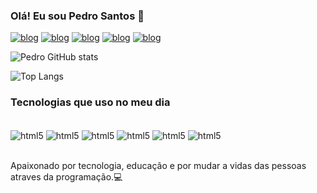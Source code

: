 ### Olá! Eu sou Pedro Santos 👋

[![blog](https://img.shields.io/badge/Instagram-E4405F?style=for-the-badge&logo=instagram&logoColor=white)](https://www.instagram.com/eu_pedrosantos_/)
[![blog](https://img.shields.io/badge/Gmail-D14836?style=for-the-badge&logo=gmail&logoColor=white)](https://mail.google.com/mail/u/2/?pli=1#inbox)
[![blog](https://img.shields.io/badge/Facebook-1877F2?style=for-the-badge&logo=facebook&logoColor=white)](https://www.facebook.com/profile.php?id=100035847967861)
[![blog](https://img.shields.io/badge/GitHub-100000?style=for-the-badge&logo=github&logoColor=white)](https://github.com/PedroSantos719)
[![blog](https://img.shields.io/badge/LinkedIn-0077B5?style=for-the-badge&logo=linkedin&logoColor=white)](https://www.linkedin.com/in/pedro-santos-862469261/?trk=public-profile-join-page)

![Pedro GitHub stats](https://github-readme-stats.vercel.app/api?username=PedroSantos719&show_icons=true&theme=dracula)

![Top Langs](https://github-readme-stats.vercel.app/api/top-langs/?username=anuraghazra&layout=compact)

### Tecnologias que uso no meu dia

<div style="display: inline_block"><br/>
<img  align="center" alt="html5" src="https://img.shields.io/badge/HTML5-E34F26?style=for-the-badge&logo=html5&logoColor=white" >
<img  align="center" alt="html5" src="https://img.shields.io/badge/JavaScript-F7DF1E?style=for-the-badge&logo=javascript&logoColor=black" >
<img  align="center" alt="html5" src="https://img.shields.io/badge/CSS3-1572B6?style=for-the-badge&logo=css3&logoColor=white" >
<img  align="center" alt="html5" src="https://img.shields.io/badge/PHP-777BB4?style=for-the-badge&logo=php&logoColor=white" >
<img  align="center" alt="html5" src="https://img.shields.io/badge/C-00599C?style=for-the-badge&logo=c&logoColor=white" >
<img  align="center" alt="html5" src="https://img.shields.io/badge/CSS-239120?&style=for-the-badge&logo=css3&logoColor=white" >
</div></br>

Apaixonado por tecnologia, educação e por mudar a vidas das pessoas atraves da programação.💻
